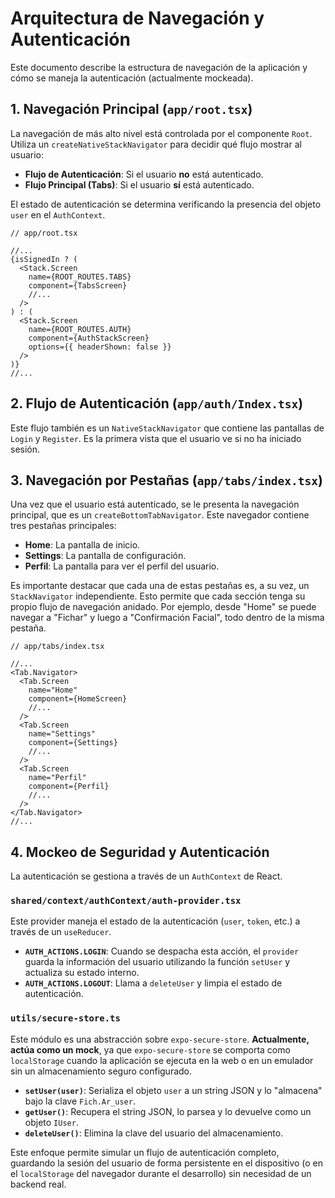 # Arquitectura de Navegación y Autenticación

Este documento describe la estructura de navegación de la aplicación y cómo se maneja la autenticación (actualmente mockeada).

## 1. Navegación Principal (`app/root.tsx`)

La navegación de más alto nivel está controlada por el componente `Root`. Utiliza un `createNativeStackNavigator` para decidir qué flujo mostrar al usuario:

- **Flujo de Autenticación**: Si el usuario **no** está autenticado.
- **Flujo Principal (Tabs)**: Si el usuario **sí** está autenticado.

El estado de autenticación se determina verificando la presencia del objeto `user` en el `AuthContext`.

```tsx
// app/root.tsx

//...
{isSignedIn ? (
  <Stack.Screen
    name={ROOT_ROUTES.TABS}
    component={TabsScreen}
    //...
  />
) : (
  <Stack.Screen
    name={ROOT_ROUTES.AUTH}
    component={AuthStackScreen}
    options={{ headerShown: false }}
  />
)}
//...
```

## 2. Flujo de Autenticación (`app/auth/Index.tsx`)

Este flujo también es un `NativeStackNavigator` que contiene las pantallas de `Login` y `Register`. Es la primera vista que el usuario ve si no ha iniciado sesión.

## 3. Navegación por Pestañas (`app/tabs/index.tsx`)

Una vez que el usuario está autenticado, se le presenta la navegación principal, que es un `createBottomTabNavigator`. Este navegador contiene tres pestañas principales:

- **Home**: La pantalla de inicio.
- **Settings**: La pantalla de configuración.
- **Perfil**: La pantalla para ver el perfil del usuario.

Es importante destacar que cada una de estas pestañas es, a su vez, un `StackNavigator` independiente. Esto permite que cada sección tenga su propio flujo de navegación anidado. Por ejemplo, desde "Home" se puede navegar a "Fichar" y luego a "Confirmación Facial", todo dentro de la misma pestaña.

```tsx
// app/tabs/index.tsx

//...
<Tab.Navigator>
  <Tab.Screen
    name="Home"
    component={HomeScreen}
    //...
  />
  <Tab.Screen
    name="Settings"
    component={Settings}
    //...
  />
  <Tab.Screen
    name="Perfil"
    component={Perfil}
    //...
  />
</Tab.Navigator>
//...
```

## 4. Mockeo de Seguridad y Autenticación

La autenticación se gestiona a través de un `AuthContext` de React.

### `shared/context/authContext/auth-provider.tsx`

Este provider maneja el estado de la autenticación (`user`, `token`, etc.) a través de un `useReducer`.

- **`AUTH_ACTIONS.LOGIN`**: Cuando se despacha esta acción, el `provider` guarda la información del usuario utilizando la función `setUser` y actualiza su estado interno.
- **`AUTH_ACTIONS.LOGOUT`**: Llama a `deleteUser` y limpia el estado de autenticación.

### `utils/secure-store.ts`

Este módulo es una abstracción sobre `expo-secure-store`. **Actualmente, actúa como un mock**, ya que `expo-secure-store` se comporta como `localStorage` cuando la aplicación se ejecuta en la web o en un emulador sin un almacenamiento seguro configurado.

- **`setUser(user)`**: Serializa el objeto `user` a un string JSON y lo "almacena" bajo la clave `Fich.Ar_user`.
- **`getUser()`**: Recupera el string JSON, lo parsea y lo devuelve como un objeto `IUser`.
- **`deleteUser()`**: Elimina la clave del usuario del almacenamiento.

Este enfoque permite simular un flujo de autenticación completo, guardando la sesión del usuario de forma persistente en el dispositivo (o en el `localStorage` del navegador durante el desarrollo) sin necesidad de un backend real.
